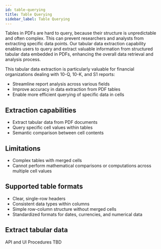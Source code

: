 ```yaml
---
id: table-querying
title: Table Querying
sidebar_label: Table Querying
---
```


Tables in PDFs are hard to query, because their structure is unpredictable and 
often complex. This can prevent researchers and analysts from extracting 
specific data points. Our tabular data extraction capability enables users to 
query and extract valuable information from structured tabular data embedded 
in PDFs, enhancing the overall data retrieval and analysis process.

This tabular data extraction is particularly valuable for financial 
organizations dealing with 10-Q, 10-K, and S1 reports:

* Streamline report analysis across various fields
* Improve accuracy in data extraction from PDF tables
* Enable more efficient querying of specific data in cells 


## Extraction capabilities

* Extract tabular data from PDF documents
* Query specific cell values within tables
* Semantic comparison between cell contents

## Limitations

* Complex tables with merged cells
* Cannot perform mathematical comparisons or computations across multiple cell values

## Supported table formats

* Clear, single-row headers
* Consistent data types within columns
* Simple row-column structure without merged cells
* Standardized formats for dates, currencies, and numerical data


## Extract tabular data

API and UI Procedures TBD





